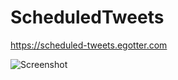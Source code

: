 # ScheduledTweets

https://scheduled-tweets.egotter.com

![Screenshot](https://ts-3156.github.io/scheduled_tweets/docs/screenshot.png)